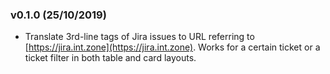### v0.1.0 (25/10/2019)
- Translate 3rd-line tags of Jira issues to URL referring to [https://jira.int.zone](https://jira.int.zone). Works for a certain ticket or a ticket filter in both table and card layouts.